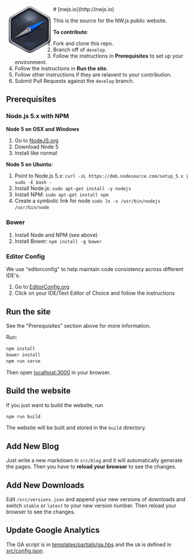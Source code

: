 <img src="public/img/logo.png" title="nwjs.io" alt="NW.js Logo" align="left" height="128" />
# [nwjs.io](http://nwjs.io)

This is the source for the NW.js public website.



**To contribute**:

1. Fork and clone this repo.
2. Branch off of `develop`.
3. Follow the instructions in **Prerequisites** to set up your environment.
4. Follow the instructions in **Run the site**.
5. Follow other instructions if they are relavent to your contribution.
6. Submit Pull Requests against the `develop` branch.



## Prerequisites

### **Node.js 5.x** with NPM

**Node 5 on OSX and Windows**

1. Go to [NodeJS.org](http://nodejs.org)
2. Download Node 5
3. Install like normal

**Node 5 on Ubuntu**:

1. Point to Node.js 5.x: `curl -sL https://deb.nodesource.com/setup_5.x | sudo -E bash -`
2. Install Node.js: `sudo apt-get install -y nodejs`
3. Install NPM: `sudo apt-get install npm`
4. Create a symbolic link for node `sudo ln -s /usr/bin/nodejs /usr/bin/node`

### **Bower**

1. Install Node and NPM (see above)
2. Install Bower: `npm install -g bower`

### **Editor Config**

We use "editorconfig" to help maintain code consistency across different IDE's.

1. Go to [EditorConfig.org](http://editorconfig.org/#download)
2. Click on your IDE/Text Editor of Choice and follow the instructions



## Run the site

See the "Prerequisites" section above for more information.

Run:

```bash
npm install
bower install
npm run serve
```

Then open [localhost:3000](http://localhost:3000) in your browser.



## Build the website

If you just want to build the website, run

```bash
npm run build
```

The website will be built and stored in the `build` directory.



## Add New Blog

Just write a new markdown in `src/blog` and it will automatically generate the pages. Then you have to **reload your browser** to see the changes.



## Add New Downloads

Edit `/src/versions.json` and append your new versions of downloads and switch `stable` or `latest` to your new version number. Then reload your browser to see the changes.



## Update Google Analytics

The GA script is in [templates/partials/ga.hbs](templates/partials/ga.hbs) and the `UA` is defined in [src/config.json](src/config.json).
